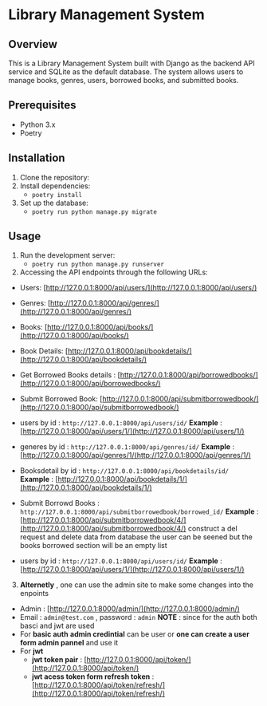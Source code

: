 # Library Management System

## Overview
This is a Library Management System built with Django as the backend API service and SQLite as the default database. The system allows users to manage books, genres, users, borrowed books, and submitted books.


## Prerequisites
- Python 3.x
- Poetry

## Installation

1. Clone the repository:
2. Install dependencies:
   -  ``poetry install``
3. Set up the database:
   - ``poetry run python manage.py migrate``
  

## Usage
1. Run the development server:
   - ``poetry run python manage.py runserver``
2. Accessing the API endpoints through the following URLs:
- Users: [http://127.0.0.1:8000/api/users/](http://127.0.0.1:8000/api/users/)
- Genres: [http://127.0.0.1:8000/api/genres/](http://127.0.0.1:8000/api/genres/)
- Books: [http://127.0.0.1:8000/api/books/](http://127.0.0.1:8000/api/books/)
- Book Details: [http://127.0.0.1:8000/api/bookdetails/](http://127.0.0.1:8000/api/bookdetails/)
- Get Borrowed Books details : [http://127.0.0.1:8000/api/borrowedbooks/](http://127.0.0.1:8000/api/borrowedbooks/)
- Submit Borrowed Book: [http://127.0.0.1:8000/api/submitborrowedbook/](http://127.0.0.1:8000/api/submitborrowedbook/)
- users by id : `http://127.0.0.1:8000/api/users/id/` **Example** : [http://127.0.0.1:8000/api/users/1/](http://127.0.0.1:8000/api/users/1/)
- generes by id : `http://127.0.0.1:8000/api/genres/id/` **Example** : [http://127.0.0.1:8000/api/genres/1/(http://127.0.0.1:8000/api/genres/1/)
- Booksdetail by id : `http://127.0.0.1:8000/api/bookdetails/id/` **Example** : [http://127.0.0.1:8000/api/bookdetails/1/](http://127.0.0.1:8000/api/bookdetails/1/)
- Submit Borrowd Books : `http://127.0.0.1:8000/api/submitborrowedbook/borrowed_id/` **Example** : [http://127.0.0.1:8000/api/submitborrowedbook/4/](http://127.0.0.1:8000/api/submitborrowedbook/4/) construct a del request and delete data from database the user can be seened but the books borrowed section will be an empty list
  
- users by id : `http://127.0.0.1:8000/api/users/id/` **Example** : [http://127.0.0.1:8000/api/users/1/](http://127.0.0.1:8000/api/users/1/)
3. **Alternetly** , one can use the admin site to make some changes into the enpoints
  - Admin : [http://127.0.0.1:8000/admin/](http://127.0.0.1:8000/admin/)
  - Email : `admin@test.com` ,  password : `admin`
**NOTE** : since for the auth both basci and jwt are used
- For **basic auth** **admin credintial** can be user or **one can create a user form admin pannel** and use it
- For **jwt**
  - **jwt token pair**  : [http://127.0.0.1:8000/api/token/](http://127.0.0.1:8000/api/token/)
  - **jwt acess token form refresh token** : [http://127.0.0.1:8000/api/token/refresh/](http://127.0.0.1:8000/api/token/refresh/)
  
